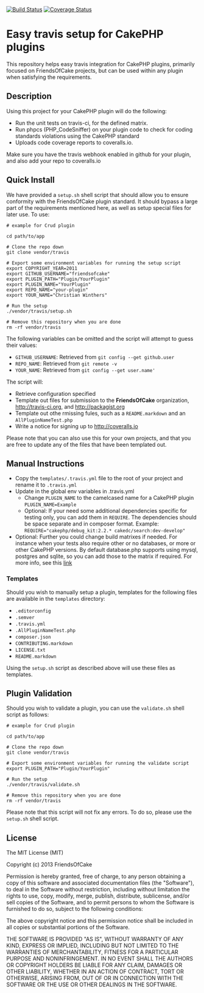 [![Build Status](https://travis-ci.org/FriendsOfCake/travis.png?branch=master)](https://travis-ci.org/FriendsOfCake/travis)
[![Coverage Status](https://coveralls.io/repos/FriendsOfCake/travis/badge.png?branch=master)](https://coveralls.io/r/FriendsOfCake/travis?branch=master)

# Easy travis setup for CakePHP plugins

This repository helps easy travis integration for CakePHP plugins, primarily focused on FriendsOfCake projects, but can be used within any plugin when satisfying the requirements.

## Description

Using this project for your CakePHP plugin will do the following:

 - Run the unit tests on travis-ci, for the defined matrix.
 - Run phpcs (PHP_CodeSniffer) on your plugin code to check for coding standards violations using the CakePHP standard
 - Uploads code coverage reports to coveralls.io.

Make sure you have the travis webhook enabled in github for your plugin, and also add your repo to coveralls.io

## Quick Install

We have provided a `setup.sh` shell script that should allow you to ensure conformity with the FriendsOfCake plugin standard. It should bypass a large part of the requirements mentioned here, as well as setup special files for later use. To use:

	# example for Crud plugin

	cd path/to/app

	# Clone the repo down
	git clone vendor/travis

	# Export some environment variables for running the setup script
	export COPYRIGHT_YEAR=2011
	export GITHUB_USERNAME="friendsofcake"
	export PLUGIN_PATH="Plugin/YourPlugin"
	export PLUGIN_NAME="YourPlugin"
	export REPO_NAME="your-plugin"
	export YOUR_NAME="Christian Winthers"

	# Run the setup
	./vendor/travis/setup.sh

	# Remove this repository when you are done
	rm -rf vendor/travis

The following variables can be omitted and the script will attempt to guess their values:

- `GITHUB_USERNAME`: Retrieved from `git config --get github.user`
- `REPO_NAME`: Retrieved from `git remote -v`
- `YOUR_NAME`: Retrieved from `git config --get user.name'`

The script will:

- Retrieve configuration specified
- Template out files for submission to the **FriendsOfCake** organization, http://travis-ci.org, and http://packagist.org
- Template out othe rmissing fules, such as a `README.markdown` and an `AllPluginNameTest.php`
- Write a notice for signing up to http://coveralls.io

Please note that you can also use this for your own projects, and that you are free to update any of the files that have been templated out.

## Manual Instructions

- Copy the `templates/.travis.yml` file to the root of your project and rename it to `.travis.yml`
- Update in the global env variables in .travis.yml
  - Change `PLUGIN_NAME` to the camelcased name for a CakePHP plugin `PLUGIN_NAME=Example`
  - Optional: If your need some additional dependencies specific for testing only, you can add them in `REQUIRE`. The dependencies should be space separate and in composer format. Example: `REQUIRE="cakephp/debug_kit:2.2.* cakedc/search:dev-develop"`
- Optional: Further you could change build matrixes if needed. For instance when your tests also require other or no databases, or more or other CakePHP versions. By default database.php supports using mysql, postgres and sqlite, so you can add those to the matrix if required. For more info, see this [link](http://about.travis-ci.org/docs/user/languages/php/)

### Templates

Should you wish to manually setup a plugin, templates for the following files are available in the `templates` directory:

- `.editorconfig`
- `.semver`
- `.travis.yml`
- `.AllPluginNameTest.php`
- `composer.json`
- `CONTRIBUTING.markdown`
- `LICENSE.txt`
- `README.markdown`

Using the `setup.sh` script as described above will use these files as templates.

## Plugin Validation

Should you wish to validate a plugin, you can use the `validate.sh` shell script as follows:

	# example for Crud plugin

	cd path/to/app

	# Clone the repo down
	git clone vendor/travis

	# Export some environment variables for running the validate script
	export PLUGIN_PATH="Plugin/YourPlugin"

	# Run the setup
	./vendor/travis/validate.sh

	# Remove this repository when you are done
	rm -rf vendor/travis

Please note that this script will not fix any errors. To do so, please use the `setup.sh` shell script.

## License

The MIT License (MIT)

Copyright (c) 2013 FriendsOfCake

Permission is hereby granted, free of charge, to any person obtaining a copy
of this software and associated documentation files (the "Software"), to deal
in the Software without restriction, including without limitation the rights
to use, copy, modify, merge, publish, distribute, sublicense, and/or sell
copies of the Software, and to permit persons to whom the Software is
furnished to do so, subject to the following conditions:

The above copyright notice and this permission notice shall be included in
all copies or substantial portions of the Software.

THE SOFTWARE IS PROVIDED "AS IS", WITHOUT WARRANTY OF ANY KIND, EXPRESS OR
IMPLIED, INCLUDING BUT NOT LIMITED TO THE WARRANTIES OF MERCHANTABILITY,
FITNESS FOR A PARTICULAR PURPOSE AND NONINFRINGEMENT. IN NO EVENT SHALL THE
AUTHORS OR COPYRIGHT HOLDERS BE LIABLE FOR ANY CLAIM, DAMAGES OR OTHER
LIABILITY, WHETHER IN AN ACTION OF CONTRACT, TORT OR OTHERWISE, ARISING FROM,
OUT OF OR IN CONNECTION WITH THE SOFTWARE OR THE USE OR OTHER DEALINGS IN
THE SOFTWARE.
